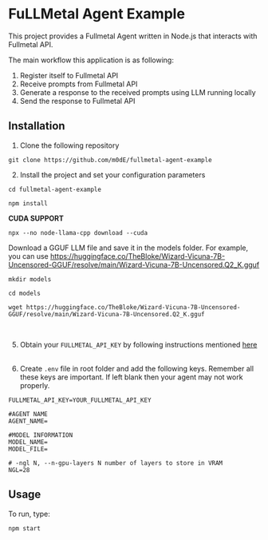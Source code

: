 # FuLLMetal Agent Example

This project provides a Fullmetal Agent written in Node.js that interacts with Fullmetal API.

The main workflow this application is as following:
1. Register itself to Fullmetal API
2. Receive prompts from Fullmetal API
3. Generate a response to the received prompts using LLM running locally
4. Send the response to Fullmetal API

## Installation

1. Clone the following repository
```
git clone https://github.com/m0dE/fullmetal-agent-example
```

2. Install the project and set your configuration parameters

```
cd fullmetal-agent-example

npm install
```

__CUDA SUPPORT__
```
npx --no node-llama-cpp download --cuda
```

Download a GGUF LLM file and save it in the models folder. 
For example, you can use https://huggingface.co/TheBloke/Wizard-Vicuna-7B-Uncensored-GGUF/resolve/main/Wizard-Vicuna-7B-Uncensored.Q2_K.gguf

```
mkdir models

cd models

wget https://huggingface.co/TheBloke/Wizard-Vicuna-7B-Uncensored-GGUF/resolve/main/Wizard-Vicuna-7B-Uncensored.Q2_K.gguf
```
<br />

5. Obtain your ```FULLMETAL_API_KEY``` by following instructions mentioned [here](https://fullmetal.gitbook.io/docs/how-to-obtain-api-key)
<br /><br />

6. Create ```.env``` file in root folder and add the following keys. Remember all these keys are important. If left blank then your agent may not work properly.
```
FULLMETAL_API_KEY=YOUR_FULLMETAL_API_KEY

#AGENT NAME
AGENT_NAME=

#MODEL INFORMATION
MODEL_NAME=
MODEL_FILE=

# -ngl N, --n-gpu-layers N number of layers to store in VRAM
NGL=28
```


## Usage
To run, type:

```
npm start
```